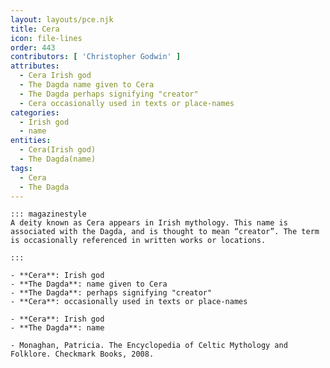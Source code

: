 ```yaml
---
layout: layouts/pce.njk
title: Cera
icon: file-lines
order: 443
contributors: [ 'Christopher Godwin' ]
attributes:
  - Cera Irish god
  - The Dagda name given to Cera
  - The Dagda perhaps signifying "creator"
  - Cera occasionally used in texts or place-names
categories:
  - Irish god
  - name
entities:
  - Cera(Irish god)
  - The Dagda(name)
tags:
  - Cera
  - The Dagda
---
```

``` tab [group1:Info]
::: magazinestyle
A deity known as Cera appears in Irish mythology. This name is associated with the Dagda, and is thought to mean “creator”. The term is occasionally referenced in written works or locations.

:::
```
``` tab [group1:Attributes]
- **Cera**: Irish god
- **The Dagda**: name given to Cera
- **The Dagda**: perhaps signifying "creator"
- **Cera**: occasionally used in texts or place-names
```
``` tab [group1:Entities]
- **Cera**: Irish god
- **The Dagda**: name
```
``` tab [group1:Sources]
- Monaghan, Patricia. The Encyclopedia of Celtic Mythology and Folklore. Checkmark Books, 2008.
```
